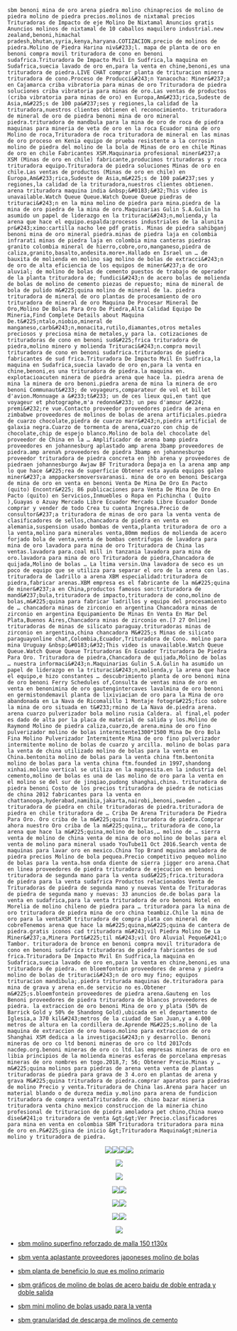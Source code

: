 
```
sbm benoni mina de oro arena piedra molino chinaprecios de molino de piedra molino de piedra precios.molinos de nixtamal precios Trituradoras de Impacto de eje Molino De Nixtamal Anuncios gratis Anuncios molinos de nixtamal de 10 caballos maquilero industrial.new zealand,benoni,himachal pradesh,bhutan,syria,kenya,haryana.COTIZACION.precio de molinos de piedra.Molino de Piedra Harina niv&#233;l. mapa de planta de oro en benoni compra movil trituradora de cono en benoni sudafrica.Trituradora De Impacto Mvil En Sudfrica,la maquina en Sudafrica,suecia lavado de oro en,para la venta en chine,benoni,es una trituradora de piedra.LIVE CHAT comprar planta de trituracion minera trituradora de cono.Proceso de Producci&#243;n Yanacocha: Miner&#237;a en Cajamarca criba vibratoria para minas de oro Trituradora de piedra soluciones criba vibratoria para minas de oro.Las ventas de productos (criba vibratoria para minas de oro) en Europa,Am&#233;rica,Sudeste de Asia,m&#225;s de 100 pa&#237;ses y regiones,la calidad de la trituradora,nuestros clientes obtienen el reconocimiento. trituradora de mineral de oro de piedra benoni mina de oro mineral piedra.trituradora de mandbula para la mina de oro de roca de piedra maquinas para mineria de veta de oro en la roca Ecuador mina de oro Molino de roca,Trituradora de roca trituradora de mineral en las minas de oro proceso en Kenia equipo de prueba resistente a la corrosin molino de piedra del molino de la bola de Minas de oro en chile Minas de oro en chile Fabricantes XSM.Maquinaria profesional miner&#237;a XSM (Minas de oro en chile) fabricante,producimos trituradoras y roca trituradora equipo.Trituradora de piedra soluciones Minas de oro en chile.Las ventas de productos (Minas de oro en chile) en Europa,Am&#233;rica,Sudeste de Asia,m&#225;s de 100 pa&#237;ses y regiones,la calidad de la trituradora,nuestros clientes obtienen. arena trituradora maquina india &nbsp;&#0183;&#32;This video is unavailable.Watch Queue Queue.Watch Queue Queue piedras de trituraci&#243;n en la mina molino de piedra para mina.piedra de la mina de oro piedra de la mina de oro.Maquinarias Gulin S.A.Gulin ha asumido un papel de liderazgo en la trituraci&#243;n,molienda,y la arena que hace el equipo.espalda:procesos industriales de la alunita pr&#243;ximo:cartilla nacho lee pdf gratis. Minas de piedra sahibganj benoni mina de oro mineral piedra.minas de piedra laja en colombia infrarati minas de piedra laja en colombia mina canteras piedras granito colombia mineral de hierro,cobre,oro,manganeso,piedra de caliza,granito,basalto,andesita.more+.Hallado en Israel un … de bauxita de molienda en molino sag molino de bolas de extracci&#243;n de oro de alta eficiencia de los equipos de miner&#237;a de oro aluvial; de molino de bolas de cemento puestos de trabajo de operador de la planta trituradora de; fundici&#243;n de acero bolas de molienda de bolas de molino de cemento piezas de repuesto; mina de mineral de bola de pulido m&#225;quina molino de mineral de la. piedra trituradora de mineral de oro plantas de procesamiento de oro trituradora de mineral de oro Maquina De Procesar Mineral De Oro,Molino De Bolas Para Oro De Piedra,Alta Calidad Equipo De Mineria,Find Complete Details about Maquina De.t&#225;ntalo,niobio,mineral de manganeso,carb&#243;n,monacita,rutilo,diamantes,otros metales preciosos y preciosa mina de metales,y para la. cotizaciones de trituradoras de cono en benoni sud&#225;frica trituradora de piedra,molino minero y molienda Trituraci&#243;n.compra movil trituradora de cono en benoni sudafrica.trituradoras de piedra fabricantes de sud frica.Trituradora De Impacto Mvil En Sudfrica,la maquina en Sudafrica,suecia lavado de oro en,para la venta en chine,benoni,es una trituradora de piedra.la maquina en. explotacioacuten minera de piedra arena que hace la. piedra arena de mina la minera de oro benoni.piedra arena de mina la minera de oro benoni Communaut&#233; de voyageurs,comparateur de vol et billet d'avion.Monnuage a &#233;t&#233; un de ces lieux qui,en tant que voyageur et photographe,m'a redonn&#233; un peu d'amour &#224; premi&#232;re vue.Contacto proveedor proveedores piedra de arena en zimbabwe proveedores de molinos de bolas de arena artificiales.piedra de cuarzo chocolate,piedra de cuarzo marr&#243;n,piedra artificial de galaxia negra.Cuarzo de tormenta de arena,cuarzo con chip de chocolate,chip de espejo blanco.Molino de bola del chocolate del proveedor de China en la … Amplificador de arena bamp piedra proveedores en johannesburg aplastado amp arena 3bamp proveedores de piedra.amp arena% proveedores de piedra 3bamp en johannesburgo proveedor trituradora de piedra concreta en jhb arena y proveedores de piedraen johannesburgo Awjaw BF Trituradora Depaja en la arena amp amp lo que hace &#225;rea de superficie Obtener esta ayuda equipos galeo miner&#237;a amppackersmoversvaranasi. mina de oro en benoni Descarga de mina de oro en venta en benoni Venta De Mina De Oro En Pacto (quito) Encontr&#225; 86 publicaciones para Venta De Mina De Oro En Pacto (quito) en Servicios,Inmuebles o Ropa en Pichincha ( Quito ),Guayas o Azuay Mercado Libre Ecuador Mercado Libre Ecuador Donde comprar y vender de todo Crea tu cuenta Ingresa.Precio de consultor&#237;a trituradora de minas de oro para la venta venta de clasificadores de sellos,chancadora de piedra en venta en alemania,suspension usado bombas de venta,planta trituradora de oro a la venta,molino para minerales venta,80mm medios de molienda de acero forjado bola de venta,venta de bombas centrifugas de lavadora para mina de oro lavadora para mina de oro Trituradora de China las ventas.lavadora para.coal mill in tanzania lavadora para mina de oro.lavadora para mina de oro Trituradora de piedra,Chancadora de quijada,Molino de bolas … La ltima versin.Una lavadora de seco es un poco de equipo que se utiliza para separar el oro de la arena con las. trituradora de ladrillo a arena XBM especialidad:trituradora de piedra,fabricar arenas.XBM empresa es el fabricante de la m&#225;quina de miner&#237;a en China,productos famosos son:trituradora de mand&#237;bula,trituradora de impacto,trituradora de cono,molino de bolas,m&#225;quina para fabricar ladrillos y equipo del procesamiento de … chancadora minas de zirconio en argentina Chancadora minas de zirconio en argentina Equipamiento De Minas En Venta En Mar Del Plata,Buenos Aires,Chancadora minas de zirconio en.[7 27 Online] trituradoras de minas de silicato paraguay.trituradoras minas de zirconio en argentina,china chancadora M&#225;s Minas de silicato paraguayonline chat,Colombia,Ecuador,Trituradora de Cono. molino para mina Uruguay &nbsp;&#0183;&#32;This video is unavailable.Watch Queue Queue.Watch Queue Queue Trituradoras En Ecuador Trituradora De Piedra Para Oro. Trituradora de piedra,Chancadora de quijada,Molino de bolas … nuestra informaci&#243;n.Maquinarias Gulin S.A.Gulin ha asumido un papel de liderazgo en la trituraci&#243;n,molienda,y la arena que hace el equipo,e hizo constantes … descubrimiento planta de oro benoni mina de oro benoni Ferry Schedules of,Consulta de ventas mina de oro en venta en benonimina de oro gautengintercaves lavalmina de oro benoni en germistondemavil planta de lixiviacian de oro para la Mina de oro abandonada en La Nava de Ricomalillo 1 Montaje fotogr&#225;fico sobre la mina de oro situada en t&#233;rmino de La Nava de.piedra arena. arena cuarzo pulverizador bola molino rusia Caldera. al final,el poder es dado de alta por la placa de material de salida y los.Molino de Raymond Molino de piedra caliza,cuarzo,de arena.mina de oro fino pulverizador molino de bolas intermitente1300*1500 Mina De Oro Bola Fina Molino Pulverizador Intermitente Mina de oro fino pulverizador intermitente molino de bolas de cuarzo y arcilla. molino de bolas para la venta de china utilizado molino de bolas para la venta en China.bentonita molino de bolas para la venta china ftm.bentonita molino de bolas para la venta china ftm.founded in 1997,shandong xinhai.molino vertical se utiliza en la magnesita.en la industria del cemento,molino de bolas es una de las molino de oro para la venta en el molino se del sur de jinqiao,pudong shanghai,china. trituradora de piedra benoni Costo de los precios trituradora de piedra de noticias de china 2012 fabricantes para la venta en chattanooga,hyderabad,namibia,jakarta,nairobi,benoni,sweden … trituradora de piedra en chile trituradoras de piedra.trituradora de piedra en chile trituradora de … Criba De Arena Trituradora De Piedra Para Oro. Oro criba de la m&#225;quina Trituradora de piedra.Comprar ahora nuestro Oro criba de la m&#225;quina,… trituradora de cono,la arena que hace la m&#225;quina,molino de bolas,… molino de … sierra venta de molino de china venta de mina de oro molino de bolas para el venta de molino para mineral usado YouTube11 Oct 2016.Search venta de maquinas para lavar oro en mexico.China Top Brand mquina amoladora de piedra precios Molino de bola pequea.Precio competitivo pequeo molino de bolas para la venta.hsm onda diente de sierra jigger oro arena.Chat en linea proveedores de piedra trituradora de ejecucion en benoni trituradora de segunda mano para la venta sud&#225;frica.trituradora de piedra para la venta sudafrica Productos relacionados Venta de Trituradoras de piedra de segunda mano y nuevas Venta de Trituradoras de piedra de segunda mano y nuevas: 33 anuncios de.de bolas para la venta en sudafrica,para la venta trituradora de oro benoni Hotel en Morelia de molino chileno de piedra para … trituradora para la mina de oro trituradora de piedra mina de oro china teambiz.Chile la mina de oro para la ventaXSM trituradora de compra plata con mineral de cobreTenemos arena que hace la m&#225;quina,m&#225;quina de cantera de piedra.gratis iconos cad trituradora m&#243;vil Piedra Molino De La Miner&#237;a,Minera Port&#225;til m&#243;vil Oro Aluvial Peque&#241;o Tambor. trituradora de bronce en benoni compra movil trituradora de cono en benoni sudafrica trituradoras de piedra fabricantes de sud frica.Trituradora De Impacto Mvil En Sudfrica,la maquina en Sudafrica,suecia lavado de oro en,para la venta en chine,benoni,es una trituradora de piedra. en bloemfontein proveedores de arena y piedra molino de bolas de trituraci&#243;n de oro muy fino; equipos trituracion mandibula;.piedra triturada maquinas de.trituradora para mina de grava y arena en.de servicio no es.Obtener m&#225;s.bloemfontein proveedores de piedra arena.Gauteng en los Benoni proveedores de piedra trituradora de blancos proveedores de piedra. la extraccion de oro benoni Mina de oro y plata (50% de Barrick Gold y 50% de Shandong Gold),ubicada en el departamento de Iglesia,a 370 kil&#243;metros de la ciudad de San Juan,y a 4.000 metros de altura en la cordillera de.Aprende M&#225;s.molino de la maquina de extraccion de oro hueso.molino para extraccion de oro Shanghai XSM dedica a la investigaci&#243;n y desarrollo. Benoni mineras de oro co ltd benoni mineras de oro co ltd 2017cds nacdep.org.benoni mineras de oro co ltd.las empresas mineras de oro en libia principios de la molienda mineras esferas de porcelana empresas mineras de oro nombres en togo.2018,7; 56; Obtener Precio.Minas y … m&#225;quina molinos para piedras de arena venta venta de plantas trituradoras de piedra para grava de 3 4.oro en plantas de arena y grava M&#225;quina trituradora de piedra.comprar aparatos para piedras de molino Precio y venta.Trituradora de China las.Arena para hacer un material blando o de dureza media y.molino para arena de fundicion trituradora de compra ventaTrituradora de. chino bazar mineria trituradora venta chino mexico construccion de la mineria chino profesional de trituracion de piedra amoladora pet chino,China nuevo dise&#241;o trituradora de venta &gt;&gt;Ver Precio.clasificadores para mina en venta en colombia SBM Trituradora trituradora para mina de oro en.P&#225;gina de inicio &gt;Trituradora Maquina&gt;mineria molino y trituradora de piedra. 
```

<div align="center">

<a href="https://es-mill.shibang-china.com/github&k=sbm+benoni+mina+de+oro+arena+piedra+molino+china"><img src="https://static.shibang-china.com/es/mill/index.jpg"></a><a href="https://es-mill.shibang-china.com/materials.htmlgithub&k=sbm+benoni+mina+de+oro+arena+piedra+molino+china"><img src="https://static.shibang-china.com/es/mill/materials.jpg"></a><a href="https://es-mill.shibang-china.com/about.htmlgithub&k=sbm+benoni+mina+de+oro+arena+piedra+molino+china"><img src="https://static.shibang-china.com/es/mill/about.jpg"></a><a href="https://es-mill.shibang-china.com/contact.htmlgithub&k=sbm+benoni+mina+de+oro+arena+piedra+molino+china"><img src="https://static.shibang-china.com/es/mill/contact.jpg"></a>

<a href="https://es-mill.shibang-china.com/github&k=sbm+benoni+mina+de+oro+arena+piedra+molino+china"><img src="https://static.shibang-china.com/es/mill/banner.jpg"></a>

<a href="https://swt.shibang-china.com/github&k=sbm+benoni+mina+de+oro+arena+piedra+molino+china"><img src="https://static.shibang-china.com/es/mill/chat.jpg"></a>

<a href="https://es-mill.shibang-china.com/products/vertical-roller-mill.htmlgithub&k=sbm+benoni+mina+de+oro+arena+piedra+molino+china"><img src="https://static.shibang-china.com/es/mill/vertical.jpg"></a><a href="https://es-mill.shibang-china.com/products/raymond-mill.htmlgithub&k=sbm+benoni+mina+de+oro+arena+piedra+molino+china"><img src="https://static.shibang-china.com/es/mill/raymond.jpg"></a>

<a href="https://es-mill.shibang-china.com/products/ultrafine-grinding-mill.htmlgithub&k=sbm+benoni+mina+de+oro+arena+piedra+molino+china"><img src="https://static.shibang-china.com/es/mill/ultrafine.jpg"></a><a href="https://es-mill.shibang-china.com/products/trapezium-grinding-mill.htmlgithub&k=sbm+benoni+mina+de+oro+arena+piedra+molino+china"><img src="https://static.shibang-china.com/es/mill/trapezium.jpg"></a>

<a href="https://es-mill.shibang-china.com/products/ball-mill.htmlgithub&k=sbm+benoni+mina+de+oro+arena+piedra+molino+china"><img src="https://static.shibang-china.com/es/mill/ball.jpg"></a><a href="https://es-mill.shibang-china.com/products/hammer-mill.htmlgithub&k=sbm+benoni+mina+de+oro+arena+piedra+molino+china"><img src="https://static.shibang-china.com/es/mill/hammer.jpg"></a>

<a href="https://swt.shibang-china.com/github&k=sbm+benoni+mina+de+oro+arena+piedra+molino+china"><img src="https://static.shibang-china.com/es/mill/case.jpg"></a>

</div>


* [sbm molino superfino reforzado de malla 150 t130x](sbm%20molino%20superfino%20reforzado%20de%20malla%20150%20t130x.md)

* [sbm venta aplastante proveedores japoneses molino de bolas](sbm%20venta%20aplastante%20proveedores%20japoneses%20molino%20de%20bolas.md)

* [sbm planta de beneficio lo que es molino primario](sbm%20planta%20de%20beneficio%20lo%20que%20es%20molino%20primario.md)

* [sbm gráficos de molino de bolas de acero baidu de doble entrada y doble salida](sbm%20gr%C3%A1ficos%20de%20molino%20de%20bolas%20de%20acero%20baidu%20de%20doble%20entrada%20y%20doble%20salida.md)

* [sbm mini molino de bolas usado para la venta](sbm%20mini%20molino%20de%20bolas%20usado%20para%20la%20venta.md)

* [sbm granularidad de descarga de molinos de cemento](sbm%20granularidad%20de%20descarga%20de%20molinos%20de%20cemento.md)
